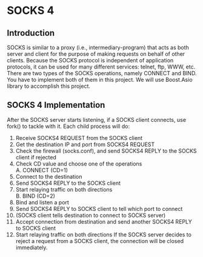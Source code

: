 # SOCKS 4
## Introduction
SOCKS is similar to a proxy (i.e., intermediary-program) that acts as both server and client for the purpose of making requests on behalf of other clients. Because the SOCKS protocol is independent of application protocols, it can be used for many different services: telnet, ftp, WWW, etc.  
There are two types of the SOCKS operations, namely CONNECT and BIND. You have to implement both of them in this project. We will use Boost.Asio library to accomplish this project.

## SOCKS 4 Implementation
After the SOCKS server starts listening, if a SOCKS client connects, use fork() to tackle with it.
Each child process will do:  
1. Receive SOCKS4 REQUEST from the SOCKS client  
2. Get the destination IP and port from SOCKS4 REQUEST  
3. Check the firewall (socks.conf), and send SOCKS4 REPLY to the SOCKS client if rejected  
4. Check CD value and choose one of the operations  
A. CONNECT (CD=1)  
1. Connect to the destination
2. Send SOCKS4 REPLY to the SOCKS client
3. Start relaying traffic on both directions  
B. BIND (CD=2)
1. Bind and listen a port
2. Send SOCKS4 REPLY to SOCKS client to tell which port to connect
3. (SOCKS client tells destination to connect to SOCKS server)
4. Accept connection from destination and send another SOCKS4 REPLY to SOCKS client 
5. Start relaying traffic on both directions
If the SOCKS server decides to reject a request from a SOCKS client, the connection will be closed immediately.  